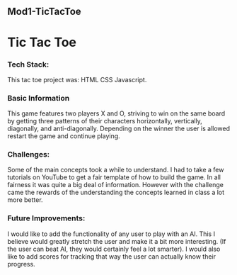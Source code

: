 ## Mod1-TicTacToe
# Tic Tac Toe
### Tech Stack:
This tac toe project was:
HTML 
CSS 
Javascript. 

### Basic Information
This game features two players X and O, striving to win on the same board by getting three patterns of their characters horizontally, vertically, diagonally, and anti-diagonally. 
Depending on the winner the user is allowed restart the game and continue playing.

### Challenges:
Some of the main concepts took a while to understand. I had to take a few tutorials on YouTube to get a fair template of how to build the game. 
In all fairness it was quite a big deal of information. 
However with the challenge came the rewards of the understanding the concepts learned in class a lot more better.

### Future Improvements:
I would like to add the functionality of any user to play with an AI. 
This I believe would greatly stretch the user and make it a bit more interesting. 
(If the user can beat AI, they would certainly feel a lot smarter). 
I would also like to add scores for tracking that way the user can actually know their progress.
